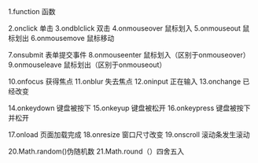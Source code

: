 1.function      函数

2.onclick       单击
3.ondblclick    双击
4.onmouseover   鼠标划入
5.onmouseout    鼠标划出
6.onmousemove   鼠标移动

7.onsubmit     表单提交事件
8.onmouseenter 鼠标划入（区别于onmouseover）
9.onmouseleave 鼠标划出（区别于onmouseout）

10.onfocus       获得焦点
11.onblur        失去焦点
12.oninput      正在输入
13.onchange     已经改变


14.onkeydown    键盘被按下
15.onkeyup      键盘被松开
16.onkeypress   键盘被按下并松开

17.onload        页面加载完成
18.onresize     窗口尺寸改变
19.onscroll     滚动条发生滚动

20.Math.random()伪随机数
21.Math.round（）四舍五入
